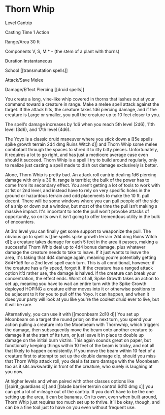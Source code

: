 # Thorn Whip

Level Cantrip

Casting Time 1 Action

Range/Area 30 ft

Components V, S, M * - (the stem of a plant with thorns)

Duration Instantaneous

School [[transmutation spells]]

Attack/Save Melee

Damage/Effect Piercing
[[druid spells]]

You create a long, vine-like whip covered in thorns that lashes out at your command toward a creature in range. Make a melee spell attack against the target. If the attack hits, the creature takes 1d6 piercing damage, and if the creature is Large or smaller, you pull the creature up to 10 feet closer to you.

The spell's damage increases by 1d6 when you reach 5th level (2d6), 11th level (3d6), and 17th level (4d6).


The Yoyo is a classic druid maneuver where you stick down a [[5e spells spike growth terrain 2d4 dmg Ruins Witch d]] and Thorn Whip some melee combatant through the spaces to shred it to itty bitty pieces. Unfortunately, it requires a lot to go right, and has just a mediocre average case even should it succeed. Thorn Whip is a spell I try to build around regularly, only to realize just casting a spell made to dish out damage exclusively is better.

Alone, Thorn Whip is pretty bad. An attack roll cantrip dealing 1d6 piercing damage with only a 30 ft. range is terrible; the bulk of the power has to come from its secondary effect. You aren’t getting a lot of tools to work with at 1st or 2nd level, and instead have to rely on very specific holes in the ground or hazardous terrain and odd placements to make the 10 ft. pull decent. There will be some windows where you can pull people off the side of a ship or down out a window, but most of the time the pull isn’t making a massive impact. It's important to note the pull won’t provoke attacks of opportunity, so on its own it isn’t going to offer tremendous utility in the bulk of encounters.

At 3rd level you can finally get some support to weaponize the pull. The obvious go to spell is [[5e spells spike growth terrain 2d4 dmg Ruins Witch d]]; a creature takes damage for each 5 feet in the area it passes, making a successful Thorn Whip deal up to 4d4 bonus damage, plus whatever damage the creature needs to take to leave. If it just wants to leave the area, it's taking that 4d4 damage again, meaning you’re potentially getting 8d4+1d6 for a 2nd level spell each turn. This is all conditional, however; if the creature has a fly speed, forget it. If the creature has a ranged attack option it’d rather use, the damage is halved. If the creature can break your concentration, the effect ends. Worst of all, Spike Growth takes an action to set up, meaning you have to wait an entire turn with the Spike Growth deployed HOPING a creature either moves into it or otherwise positions to be adjacent to it for you to pull off the Yoyo. It can happen, and when it does your party will look at you like you're the coolest druid ever to live, but it will be rare.

Alternatively, you can use it with [[moonbeam 2d10 d]] You set up Moonbeam on a target the round prior; on the next turn, you spend your action pulling a creature into the Moonbeam with Thornwhip, which triggers the damage, then subsequently move the beam onto another creature to damage it at the start of its turn, or just leave it in place to double up damage on the initial burn victim. This again sounds great on paper, but functionally keeping things within 10 feet of the beam is tricky, and not all that likely to happen consistently. If you move the beam within 10 feet of a creature first to attempt to set up the double damage dip, should you miss that Thorn Whip attack roll, you deal a fat zero damage with the Moonbeam too as it sits awkwardly in front of the creature, who surely is laughing at you now.

At higher levels and when paired with other classes options like [[spirit_guardians c]] and [[blade barrier terrain control 6d10 dmg c]] you can get a lot of mileage out of the cantrip. If you don’t have to be the one setting up the area, it can be bananas. On its own, even when built around, Thorn Whip just requires too much set up to thrive. It’ll be okay, though, and can be a fine tool just to have on you even without frequent use.